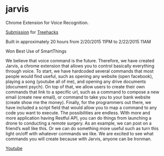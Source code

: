 # jarvis

Chrome Extension for Voice Recognition.

[Submission](http://challengepost.com/software/jarvis-z2lhh) for [Treehacks](http://treehacks.com)

Built in approximately 20 hours from 2/20/2015 11PM to 2/22/2015 11AM

Won Best Use of SmartThings

We believe that voice command is the future. Therefore, we have created Jarvis, a chrome extension that allows you to control basically everything through voice. 
To start, we have hardcoded several commands that most people would find useful, such as opening any website (open facebook), playing a song (youtube all of me), and opening any drive documents (document psych).
On top of that, we allow users to create their own commands that link to a specific url, such as a command to compose a new email (create new email), or command to take you to your bank website (create show me the money).
Finally, for the programmers out there, we have included a script field that would allow you to map a command to any code you want to execute. The possibilities are endless. WIth more and more application having Restful API, you can do things from launching a drone to conducting a remote surgery. 
As an example, we can post on a friend’s wall like this. Or we can do something more useful such as turn this light on/off with whatever commands we like. 
We are excited to see what commands you will create because with Jarvis, anyone can be Ironman. 

[Youtube](https://www.youtube.com/watch?v=macKkuXwMr8)
